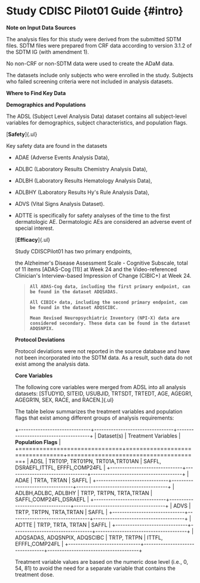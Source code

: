 # **Study CDISC Pilot01 Guide** {#intro}

**Note on Input Data Sources**

The analysis files for this study were derived from the submitted SDTM files. SDTM files were prepared from CRF data according to version 3.1.2 of the SDTM IG (with amendment 1).

No non-CRF or non-SDTM data were used to create the ADaM data.

The datasets include only subjects who were enrolled in the study. Subjects who failed screening criteria were not included in analysis datasets.

**Where to Find Key Data**

**Demographics and Populations**

The ADSL (Subject Level Analysis Data) dataset contains all subject-level variables for demographics, subject characteristics, and population flags.

[**Safety**]{.ul}

Key safety data are found in the datasets

-   ADAE (Adverse Events Analysis Data),

-   ADLBC (Laboratory Results Chemistry Analysis Data),

-   ADLBH (Laboratory Results Hematology Analysis Data),

-   ADLBHY (Laboratory Results Hy's Rule Analysis Data),

-   ADVS (Vital Signs Analysis Dataset).

-   ADTTE is specifically for safety analyses of the time to the first dermatologic AE. Dermatologic AEs are considered an adverse event of special interest.

    [**Efficacy**]{.ul}

    Study CDISCPilot01 has two primary endpoints,

    the Alzheimer's Disease Assessment Scale - Cognitive Subscale, total of 11 items [ADAS-Cog (11)] at Week 24 and the Video-referenced Clinician's Interview-based Impression of Change (CIBIC+) at Week 24.

    > **`All ADAS-Cog data, including the first primary endpoint, can be found in the dataset ADQSADAS.`**
    >
    > **`All CIBIC+ data, including the second primary endpoint, can be found in the dataset ADQSCIBC.`**
    >
    > **`Mean Revised Neuropsychiatric Inventory (NPI-X) data are considered secondary. These data can be found in the dataset ADQSNPIX.`**

    **Protocol Deviations**

    Protocol deviations were not reported in the source database and have not been incorporated into the SDTM data. As a result, such data do not exist among the analysis data.

    **Core Variables**

    The following core variables were merged from ADSL into all analysis datasets: [STUDYID, SITEID, USUBJID, TRTSDT, TRTEDT, AGE, AGEGR1, AGEGR1N, SEX, RACE, and RACEN.]{.ul}

    The table below summarizes the treatment variables and population flags that exist among different groups of analysis requirements:

    +------------------------------+---------------------------------+--------------------------------------+
    | Dataset(s)                   | Treatment Variables             | **Population Flags**                 |
    +==============================+=================================+======================================+
    | ADSL                         | TRT01P, TRT01PN, TRT01A,TRT01AN | SAFFL, DSRAEFL,ITTFL, EFFFL,COMP24FL |
    +------------------------------+---------------------------------+--------------------------------------+
    | ADAE                         | TRTA, TRTAN                     | SAFFL                                |
    +------------------------------+---------------------------------+--------------------------------------+
    | ADLBH,ADLBC, ADLBHY          | TRTP, TRTPN, TRTA,TRTAN         | SAFFL,COMP24FL,DSRAEFL               |
    +------------------------------+---------------------------------+--------------------------------------+
    | ADVS                         | TRTP, TRTPN, TRTA,TRTAN         | SAFFL                                |
    +------------------------------+---------------------------------+--------------------------------------+
    | ADTTE                        | TRTP, TRTA, TRTAN               | SAFFL                                |
    +------------------------------+---------------------------------+--------------------------------------+
    | ADQSADAS, ADQSNPIX, ADQSCIBC | TRTP, TRTPN                     | ITTFL, EFFFL,COMP24FL                |
    +------------------------------+---------------------------------+--------------------------------------+

    Treatment variable values are based on the numeric dose level (i.e., 0, 54, 81) to avoid the need for a separate variable that contains the treatment dose.
